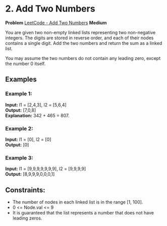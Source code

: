 # 2. Add Two Numbers

**Problem** [LeetCode - Add Two Numbers](https://leetcode.com/problems/add-two-numbers/description/)
**Medium**

You are given two non-empty linked lists representing two non-negative integers. The digits are stored in reverse order, and each of their nodes contains a single digit. Add the two numbers and return the sum as a linked list.

You may assume the two numbers do not contain any leading zero, except the number 0 itself.

## Examples

### Example 1:

**Input:** l1 = [2,4,3], l2 = [5,6,4]  
**Output:** [7,0,8]  
**Explanation:** 342 + 465 = 807.

### Example 2:

**Input:** l1 = [0], l2 = [0]  
**Output:** [0]

### Example 3:

**Input:** l1 = [9,9,9,9,9,9,9], l2 = [9,9,9,9]  
**Output:** [8,9,9,9,0,0,0,1]

## Constraints:

- The number of nodes in each linked list is in the range [1, 100].
- 0 <= Node.val <= 9
- It is guaranteed that the list represents a number that does not have leading zeros.
